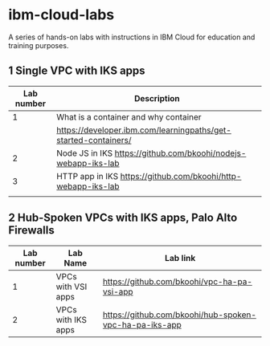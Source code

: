 # ibm-cloud-labs
A series of hands-on labs with instructions in IBM Cloud for education and training purposes.

## 1 Single VPC with IKS apps
| Lab number | Description                                                                      |
|------------|----------------------------------------------------------------------------------|
|     1      | What is a container and why container                                            |
             |https://developer.ibm.com/learningpaths/get-started-containers/                 
|     2      | Node JS in IKS  https://github.com/bkoohi/nodejs-webapp-iks-lab                  |                                                         
|     3      | HTTP app in IKS https://github.com/bkoohi/http-webapp-iks-lab                    |
|            |                                                                                  |

## 2 Hub-Spoken VPCs with IKS apps, Palo Alto Firewalls
| Lab number | Lab Name           | Lab link                                                       |
|------------|--------------------|----------------------------------------------------------------|
|     1      | VPCs with VSI apps |https://github.com/bkoohi/vpc-ha-pa-vsi-app                     |
|     2      | VPCs with IKS apps |https://github.com/bkoohi/hub-spoken-vpc-ha-pa-iks-app          |
